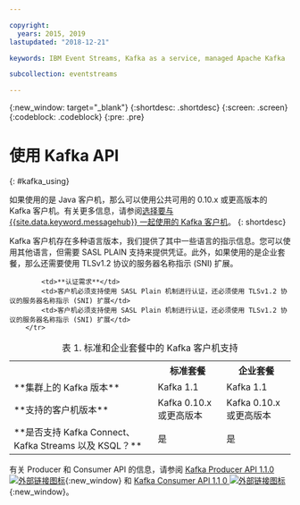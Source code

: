 ```yaml
---

copyright:
  years: 2015, 2019
lastupdated: "2018-12-21"

keywords: IBM Event Streams, Kafka as a service, managed Apache Kafka

subcollection: eventstreams

---
```


{:new_window: target="_blank"}
{:shortdesc: .shortdesc}
{:screen: .screen}
{:codeblock: .codeblock}
{:pre: .pre}

# 使用 Kafka API
{: #kafka_using}

如果使用的是 Java 客户机，那么可以使用公共可用的 0.10.x 或更高版本的 Kafka 客户机。有关更多信息，请参阅[选择要与 {{site.data.keyword.messagehub}} 一起使用的 Kafka 客户机](/docs/services/EventStreams?topic=eventstreams-kafka_clients#kafka_clients)。
{: shortdesc}

Kafka 客户机存在多种语言版本，我们提供了其中一些语言的指示信息。您可以使用其他语言，但需要 SASL PLAIN 支持来提供凭证。此外，如果使用的是企业套餐，那么还需要使用 TLSv1.2 协议的服务器名称指示 (SNI) 扩展。

<table>
    <caption>表 1. 标准和企业套餐中的 Kafka 客户机支持</caption>
      <tr>
	        <th></th>
		    <th>标准套餐</th>
		    <th>企业套餐</th>
        </tr>
	  		<tr>
			<td>**集群上的 Kafka 版本**</td>
			<td>Kafka 1.1</td>
			<td>Kafka 1.1</td>
		</tr>
	  		<tr>
			<td>**支持的客户机版本**</td>
			<td>Kafka 0.10.x 或更高版本</td>
			<td>Kafka 0.10.x 或更高版本</td>
		</tr>
		<tr>
			<td>**是否支持 Kafka Connect、Kafka Streams 以及 KSQL？**</td>
			<td>是</td>
			<td>是</td>
		</tr>

			<td>**认证需求**</td>
			<td>客户机必须支持使用 SASL Plain 机制进行认证，还必须使用 TLSv1.2 协议的服务器名称指示 (SNI) 扩展</td>
			<td>客户机必须支持使用 SASL Plain 机制进行认证，还必须使用 TLSv1.2 协议的服务器名称指示 (SNI) 扩展</td>
		</tr>

</table>

有关 Producer 和 Consumer API 的信息，请参阅 [Kafka Producer API 1.1.0 ![外部链接图标](../../icons/launch-glyph.svg "外部链接图标")](http://kafka.apache.org/11/javadoc/index.html?org/apache/kafka/clients/producer/KafkaProducer.html){:new_window} 和 [Kafka Consumer API 1.1 0 ![外部链接图标](../../icons/launch-glyph.svg "外部链接图标")](http://kafka.apache.org/11/javadoc/index.html?org/apache/kafka/clients/consumer/KafkaConsumer.html){:new_window}。 

